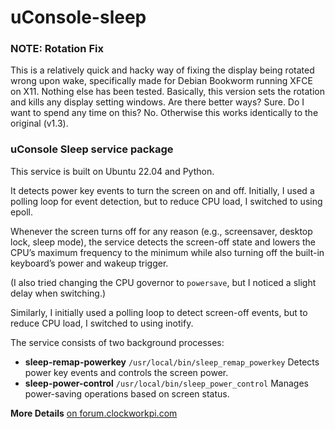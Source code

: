 # uConsole-sleep

### NOTE: Rotation Fix

This is a relatively quick and hacky way of fixing the display being rotated wrong upon wake, specifically made for Debian Bookworm running XFCE on X11. Nothing else has been tested. Basically, this version sets the rotation and kills any display setting windows. Are there better ways? Sure. Do I want to spend any time on this? No. Otherwise this works identically to the original (v1.3).

### uConsole Sleep service package

This service is built on Ubuntu 22.04 and Python.

It detects power key events to turn the screen on and off. Initially, I used a polling loop for event detection, but to reduce CPU load, I switched to using epoll.

Whenever the screen turns off for any reason (e.g., screensaver, desktop lock, sleep mode), 
the service detects the screen-off state and lowers the CPU’s maximum frequency to the minimum while also turning off the built-in keyboard’s power and wakeup trigger.

(I also tried changing the CPU governor to `powersave`, but I noticed a slight delay when switching.)

Similarly, I initially used a polling loop to detect screen-off events, but to reduce CPU load, I switched to using inotify.

The service consists of two background processes:

* **sleep-remap-powerkey**
`/usr/local/bin/sleep_remap_powerkey`
Detects power key events and controls the screen power.
* **sleep-power-control**
`/usr/local/bin/sleep_power_control`
Manages power-saving operations based on screen status.

**More Details**
[on forum.clockworkpi.com](https://forum.clockworkpi.com/t/uconsole-sleep-v1-2/15612?u=paragonnov)

